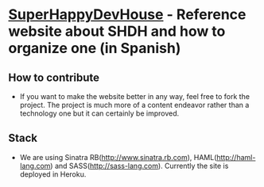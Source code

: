 [SuperHappyDevHouse](http://superhappydevhouse.mx/) - Reference website about SHDH and how to organize one (in Spanish)
================================

How to contribute
---------------------------------------
* If you want to make the website better in any way, feel free to fork the project. The project is much more of a content endeavor rather than a technology one but it can certainly be improved. 

Stack
---------------------------------------
* We are using Sinatra RB(http://www.sinatra.rb.com), HAML(http://haml-lang.com) and SASS(http://sass-lang.com). Currently the site is deployed in Heroku.